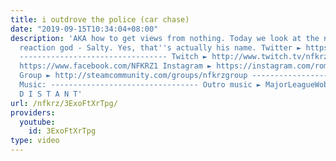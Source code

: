 ```yaml
---
title: i outdrove the police (car chase)
date: "2019-09-15T10:34:04+08:00"
description: 'AKA how to get views from nothing. Today we look at the new youtube
  reaction god - Salty. Yes, that''s actually his name. Twitter ► https://twitter.com/NFKRZAlt
  --------------------------------- Twitch ► http://www.twitch.tv/nfkrz Facebook ►
  https://www.facebook.com/NFKRZ1 Instagram ► https://instagram.com/roman_nfkrz/ Steam
  Group ► http://steamcommunity.com/groups/nfkrzgroup ---------------------------------
  Music: --------------------------------- Outro music ► MajorLeagueWobs/Holder -
  D I S T A N T'
url: /nfkrz/3ExoFtXrTpg/
providers:
  youtube:
    id: 3ExoFtXrTpg
type: video
---
```

